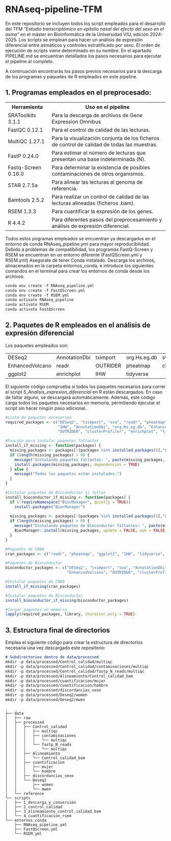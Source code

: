 # RNAseq-pipeline-TFM
En este repositorio se incluyen todos los script empleados para el desarrollo del TFM *"Estudio transcriptómico en epitelio nasal del efecto del sexo en el asma"* en el máster en Bioinformática de la Universidad VIU, edición 2024-2025. 
Los scripts se emplean para hacer un análisis de expresión diferencial entre asmáticos y controles estratificado por sexo. El orden de ejecución de scripts viene determinado en su nombre. En el apartado PIPELINE.md se encuentran detallados los pasos necesarios para ejecutar el pipeline al completo. 

A continuación encontrarás los pasos previos necesarios para la descarga de los programas y paquetes de R empleados en este pipeline.

## **1. Programas empleados en el preprocesado**:

<table align="center">
  <tr>
    <th>Herramienta</th>
    <th>Uso en el pipeline</th>
  </tr>
  <tr>
    <td>SRAToolkits 3.1.1</td>
    <td>Para la descarga de archivos de Gene Expression Omnibus</td>
  </tr>
  <tr>
    <td>FastQC 0.12.1</td>
    <td>Para el control de calidad de las lecturas.</td>
  </tr>
  <tr>
    <td>MultiQC 1.27.1</td>
    <td>Para la visualización conjunta de los ficheros de control de calidad de todas las muestras.</td>
  </tr>
  <tr>
    <td>FastP 0.24.0</td>
    <td>Para estimar el número de lecturas que presentan una base indeterminada (N).</td>
  </tr>
  <tr>
    <td>Fastq-Screen 0.16.0</td>
    <td>Para determinar la existencia de posibles contaminaciones de otros organismos.</td>
  </tr>
  <tr>
    <td>STAR 2.7.5a</td>
    <td>Para alinear las lecturas al genoma de referencia.</td>
  </tr>
  <tr>
    <td>Bamtools 2.5.2</td>
    <td>Para realizar un control de calidad de las lecturas alineadas (ficheros .bam).</td>
  </tr>
  <tr>
    <td>RSEM 1.3.3</td>
    <td>Para cuantificar la expresión de los genes.</td>
  </tr>
   <tr>
    <td>R 4.4.2 </td>
    <td>Para diferentes pasos del preprocesamiento y análisis de expresión diferencial.</td>
  </tr>
</table>

Todos estos pogramas empleados se encuentran ya descargados en el entorno de conda RNAseq_pipeline.yml para mayor reproducibilidad. Debido a problemas de compatibilidad, los programas FastQ-Screen y RSEM se encuentran en un entorno diferente (FastQScreen.yml y RSEM.yml) Asegúrate de tener Conda instalado. Descarga los archivos, almacenados en la carpeta entornos_conda, e introduce los siguientes comandos en el terminal para crear los entornos de conda desde los archivos:
```markdown
conda env create -f RNAseq_pipeline.yml
conda env create -f FastQScreen.yml
conda env create -f RSEM.yml
conda activate RNAseq_pipeline
conda activate RSEM
conda activate FastQScreen
```

## **2. Paquetes de R empleados en el análisis de expresión diferencial** 

Los paquetes empleados son:

<table align="center">
  <tr>
    <td>DESeq2</td>
    <td>AnnotationDbi</td>
    <td>tximport</td>
    <td>org.Hs.eg.db</td>
    <td>sva</td>
  </tr>
  <tr>
    <td>EnhancedVolcano</td>
    <td>readr</td>
    <td>OUTRIDER</td>
    <td>pheatmap</td>
    <td>clusterProfiler</td>
  </tr>
  <tr>
    <td>ggplot2</td>
    <td>enrichplot</td>
    <td>IHW</td>
    <td>tidyverse</td>
  </tr>
</table>

El siguiente código comprueba si todos los paquetes necesarios para correr el script *5_Analisis_expresion_diferencial* en R están descargados. En caso de faltar alguno, se descargará automáticamente. Además, este código carga todos los paquetes necesarios en memoria, permitiendo ejecutar el script sin hacer ningún paso adicional.
```r
#Lista de paquetes necesarios
required_packages <- c("DESeq2", "tximport", "sva", "readr", "pheatmap", "ggplot2", 
                       "IHW", "AnnotationDbi", "org.Hs.eg.db", "EnhancedVolcano", 
                       "OUTRIDER", "clusterProfiler", "enrichplot", "tidyverse")

#Función para instalar paquetes faltantes
install_if_missing <- function(packages) {
  missing_packages <- packages[!(packages %in% installed.packages()[,"Package"])]
  if (length(missing_packages) > 0) {
    message("Instalando paquetes faltantes: ", paste(missing_packages, collapse = ", "))
    install.packages(missing_packages, dependencies = TRUE)
  } else {
    message("Todos los paquetes están instalados.")
  }
}

#Instalar paquetes de Bioconductor si faltan
install_bioconductor_if_missing <- function(packages) {
  if (!requireNamespace("BiocManager", quietly = TRUE))
    install.packages("BiocManager")
  
  missing_packages <- packages[!(packages %in% installed.packages()[,"Package"])]
  if (length(missing_packages) > 0) {
    message("Instalando paquetes de Bioconductor faltantes: ", paste(missing_packages, collapse = ", "))
    BiocManager::install(missing_packages, update = FALSE, ask = FALSE)
  }
}

#Paquetes de CRAN
cran_packages <- c("readr", "pheatmap", "ggplot2", "IHW", "tidyverse", "enrichplot")

#Paquetes de Bioconductor
bioconductor_packages <- c("DESeq2", "tximport", "sva", "AnnotationDbi", "org.Hs.eg.db", 
                           "EnhancedVolcano", "OUTRIDER", "clusterProfiler")

#Instalar paquetes de CRAN
install_if_missing(cran_packages)

#Instalar paquetes de Bioconductor
install_bioconductor_if_missing(bioconductor_packages)

#Cargar paquetes en memoria
lapply(required_packages, library, character.only = TRUE)
```
## **3. Estructura final de directorios**
Emplea el siguiente código para crear la estructura de directorios necesaria`una vez descargado este repositorio:

```markdown
# Subdirectorios dentro de data/processed
mkdir -p data/processed/Control_calidad/multiqc
mkdir -p data/processed/Control_calidad/contaminaciones/multiqc
mkdir -p data/processed/Control_calidad/fastp_N_reads/multiqc
mkdir -p data/processed/Alineamiento/Control_calidad_bam
mkdir -p data/processed/cuantificacion/mujer
mkdir -p data/processed/cuantificacion/hombre
mkdir -p data/processed/discordancias_sexo
mkdir -p data/processed/Deseq2/women
mkdir -p data/processed/Deseq2/mwen
```

```plaintext
.
├── data
│   ├── raw
│   ├── processed
│   │   ├── Control_calidad
│   │   │   ├── multiqc
│   │   │   ├── contaminaciones
│   │   │   │   └── multiqc
│   │   │   └── fastp_N_reads
│   │   │       └── multiqc
│   │   ├── Alineamiento
│   │   │   └── Control_calidad_bam
│   │   ├── cuantificacion
│   │   │   ├── mujer
│   │   │   └── hombre
│   │   ├── discordancias_sexo
│   │   └── Deseq2
│   │       ├── women
│   │       └── mwen
│   └── reference
└── scripts
│   ├── 1_descarga_y_conversión
│   ├── 2_control_calidad
│   ├── 3_alineamiento_control_calidad_bam
│   └── 4_cuantificacion_rsem
└── entornos_conda
    ├── RNAseq_pipeline.yml
    ├── FastQScreen.yml
    └── RSEM.yml
```
